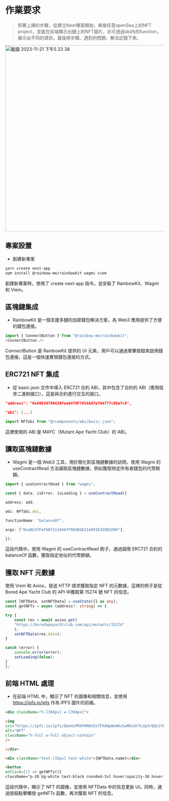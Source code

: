# 作業要求
> 照著上課的步驟，從建立Next專案開始，串接任意openSea上的NFT project，並能在前端顯示出鏈上的NFT圖片，亦可透過abi內的function，展示出不同的資訊，最後將步驟、遇到的問題、解法記錄下來。

<img width="592" alt="截圖 2023-11-21 下午5 23 38" src="https://github.com/z-institute/Web3-Frontend-Dev-Batch-2-HW/assets/13402112/3a8ec368-49ac-41c1-b4ec-8e94fa9f9a27">

## 專案設置
- 創建新專案
```bash
yarn create next-app
npm install @rainbow-me/rainbowkit wagmi viem
```
創建新專案時，使用了 create next-app 指令，並安裝了 RainbowKit、Wagmi 和 Viem。

## 區塊鏈集成
- RainbowKit 是一個支援多鏈的加密錢包解決方案，為 Web3 應用提供了方便的錢包連接。
``` typescript
import { ConnectButton } from "@rainbow-me/rainbowkit";
<ConnectButton />
```
ConnectButton 是 RainbowKit 提供的 UI 元素，用戶可以通過單擊按鈕來啟用錢包連接。這是一個快速實現錢包連接的方式。

## ERC721 NFT 集成
- 從 basic.json 文件中導入 ERC721 合約 ABI，其中包含了合約的 ABI（應用程序二進制接口），這是與合約進行交互的接口。

```json
"address": "0x60E4d786628Fea6478F785A6d7e704777c86a7c6",

"abi": [...]
```

```typescript
import NFTabi from "@/components/abi/basic.json";
```
這裡使用的 ABI 是 MAYC（Mutant Ape Yacht Club）的 ABI。

## 讀取區塊鏈數據
- Wagmi 是一個 Web3 工具，用於簡化對區塊鏈數據的訪問，使用 Wagmi 的 useContractRead 方法讀取區塊鏈數據，例如獲取特定所有者錢包的代幣餘額。
```Typescript
import { useContractRead } from "wagmi";

const { data, isError, isLoading } = useContractRead({

address: add,

abi: NFTabi.abi,

functionName: "balanceOf",

args: ["0xaBC47FaFbDf313d4A7F9A5BdE21e091E359B1D94"],

});
```
這段代碼中，使用 Wagmi 的 useContractRead 鉤子，通過調用 ERC721 合約的 balanceOf 函數，獲取指定地址的代幣餘額。

## 獲取 NFT 元數據
使用 Viem 和 Axios，發送 HTTP 請求獲取指定 NFT 的元數據，這裡的例子是從 Bored Ape Yacht Club 的 API 中獲取第 15274 號 NFT 的信息。
```typescript
const [NFTData, setNFTData] = useState({} as any);
const getNFTs = async (address?: string) => {

try {
	const res = await axios.get(
	"https://boredapeyachtclub.com/api/mutants/15274"
	);
	setNFTData(res.data);
} 

catch (error) {
	console.error(error);
	setLoading(false);
}
};
```

## 前端 HTML 處理
- 在前端 HTML 中，顯示了 NFT 的圖像和相關信息，並使用 https://ipfs.io/ipfs 作為 IPFS 圖片的前綴。
```html
<div className="h-[394px] w-[394px]">

<img
src="https://ipfs.io/ipfs/Qme4zPRXFHMUn5sTPXANpWoHKxSwMbsUtTLVp3rQQxJfKp"
alt="NFT"
className="h-full w-full object-contain"
/>

</div>

<div className="text-[32px] text-white">{NFTData.name}</div>

<button
onClick={() => getNFTs()}
className="p-10 bg-white text-black rounded-3xl hover:opacity-30 hover:text-white">
```
這段代碼中，顯示了 NFT 的圖像，並使用 NFTData 中的信息更新 UI。同時，通過按鈕點擊觸發 getNFTs 函數，再次獲取 NFT 的信息。
